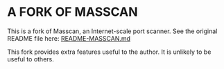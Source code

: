 # A FORK OF MASSCAN

This is a fork of Masscan, an Internet-scale port scanner. See the original
README file here: [README-MASSCAN.md](README-MASSCAN.md)

This fork provides extra features useful to the author. It is unlikely to be
useful to others.

